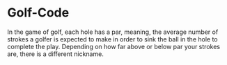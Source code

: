 # Golf-Code
In the game of golf, each hole has a par,
meaning, the average number of strokes a golfer is expected to make in order to sink the ball in the hole to complete the play.
Depending on how far above or below par your strokes are, there is a different nickname.

